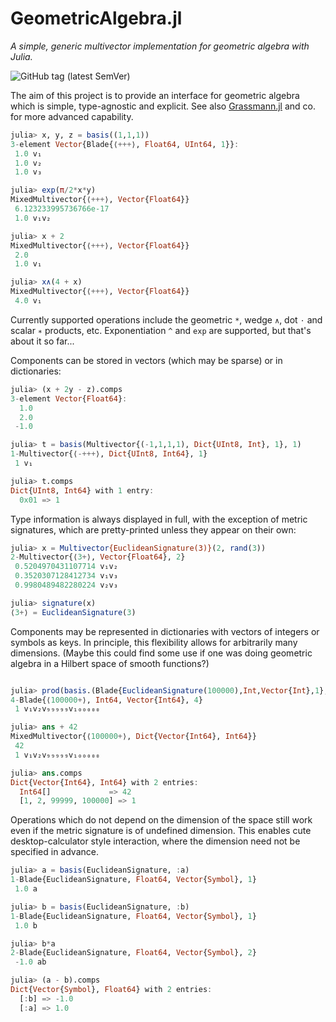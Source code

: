 # GeometricAlgebra.jl
_A simple, generic multivector implementation for geometric algebra with Julia._

![GitHub tag (latest SemVer)](https://img.shields.io/github/v/tag/Jollywatt/GeometricAlgebra.jl)

The aim of this project is to provide an interface for geometric algebra
which is simple, type-agnostic and explicit.
See also [Grassmann.jl](https://github.com/chakravala/Grassmann.jl/) and co. for more advanced
capability.

```Julia
julia> x, y, z = basis((1,1,1))
3-element Vector{Blade{⟨+++⟩, Float64, UInt64, 1}}:
 1.0 v₁
 1.0 v₂
 1.0 v₃

julia> exp(π/2*x*y)
MixedMultivector{⟨+++⟩, Vector{Float64}}
 6.123233995736766e-17
 1.0 v₁v₂

julia> x + 2
MixedMultivector{⟨+++⟩, Vector{Float64}}
 2.0
 1.0 v₁

julia> x∧(4 + x)
MixedMultivector{⟨+++⟩, Vector{Float64}}
 4.0 v₁
```
Currently supported operations include the geometric `*`, wedge `∧`, dot `⋅` and scalar `∗` products, etc.
Exponentiation `^` and `exp` are supported, but that's about it so far...


Components can be stored in vectors (which may be sparse) or in dictionaries:
```Julia
julia> (x + 2y - z).comps
3-element Vector{Float64}:
  1.0
  2.0
 -1.0

julia> t = basis(Multivector{(-1,1,1,1), Dict{UInt8, Int}, 1}, 1)
1-Multivector{⟨-+++⟩, Dict{UInt8, Int64}, 1}
 1 v₁

julia> t.comps
Dict{UInt8, Int64} with 1 entry:
  0x01 => 1

```

Type information is always displayed in full, with the exception of metric signatures, which are pretty-printed unless they appear on their own:

```Julia
julia> x = Multivector{EuclideanSignature(3)}(2, rand(3))
2-Multivector{⟨3+⟩, Vector{Float64}, 2}
 0.5204970431107714 v₁v₂
 0.3520307128412734 v₁v₃
 0.9980489482280224 v₂v₃

julia> signature(x)
⟨3+⟩ = EuclideanSignature(3)
```

Components may be represented in dictionaries with vectors of integers or symbols as keys.
In principle, this flexibility allows for arbitrarily many dimensions.
(Maybe this could find some use if one was doing geometric algebra in a Hilbert space of smooth functions?)
```Julia

julia> prod(basis.(Blade{EuclideanSignature(100000),Int,Vector{Int},1}, [1, 2, 99999, 100000]))
4-Blade{⟨100000+⟩, Int64, Vector{Int64}, 4}
 1 v₁v₂v₉₉₉₉₉v₁₀₀₀₀₀

julia> ans + 42
MixedMultivector{⟨100000+⟩, Dict{Vector{Int64}, Int64}}
 42
 1 v₁v₂v₉₉₉₉₉v₁₀₀₀₀₀

julia> ans.comps
Dict{Vector{Int64}, Int64} with 2 entries:
  Int64[]             => 42
  [1, 2, 99999, 100000] => 1
```

Operations which do not depend on the dimension of the space still work even if
the metric signature is of undefined dimension.
This enables cute desktop-calculator style interaction, where the dimension need not be specified in advance.

```Julia
julia> a = basis(EuclideanSignature, :a)
1-Blade{EuclideanSignature, Float64, Vector{Symbol}, 1}
 1.0 a

julia> b = basis(EuclideanSignature, :b)
1-Blade{EuclideanSignature, Float64, Vector{Symbol}, 1}
 1.0 b

julia> b*a
2-Blade{EuclideanSignature, Float64, Vector{Symbol}, 2}
 -1.0 ab

julia> (a - b).comps
Dict{Vector{Symbol}, Float64} with 2 entries:
  [:b] => -1.0
  [:a] => 1.0

```

